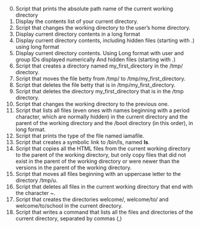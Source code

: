 0. Script that prints the absolute path name of the current working directory
1. Display the contents list of your current directory.
2. Script that changes the working directory to the user’s home directory.
3. Display current directory contents in a long format
4. Display current directory contents, including hidden files (starting with .) using long format
5. Display current directory contents.
Using Long format
      with user and group IDs displayed numerically
      And hidden files (starting with .)
6. Script that creates a directory named my_first_directory in the /tmp/ directory.
7. Script that moves the file betty from /tmp/ to /tmp/my_first_directory.
8. Script that deletes the file betty that is in /tmp/my_first_directory.
9. Script that deletes the directory my_first_directory that is in the /tmp directory.
10. Script that changes the working directory to the previous one.
11. Script that lists all files (even ones with names beginning with a period character, which are normally hidden) in the current directory and the parent of the working directory and the /boot directory (in this order), in long format.
12. Script that prints the type of the file named iamafile.
13. Script that creates a symbolic link to /bin/ls, named __ls__. 
14. Script that copies all the HTML files from the current working directory to the parent of the working directory, but only copy files that did not exist in the parent of the working directory or were newer than the versions in the parent of the working directory.
100. Script that moves all files beginning with an uppercase letter to the directory /tmp/u.
101. Script that deletes all files in the current working directory that end with the character ~.
102. Script that creates the directories welcome/, welcome/to/ and welcome/to/school in the current directory.
103. Script that writes a command that lists all the files and directories of the current directory, separated by commas (,)
